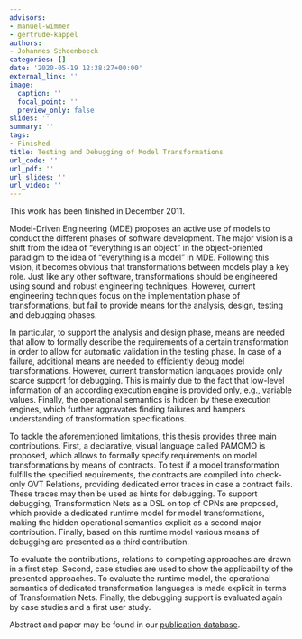 ```yaml
---
advisors:
- manuel-wimmer
- gertrude-kappel
authors:
- Johannes Schoenboeck
categories: []
date: '2020-05-19 12:38:27+00:00'
external_link: ''
image:
  caption: ''
  focal_point: ''
  preview_only: false
slides: ''
summary: ''
tags:
- Finished
title: Testing and Debugging of Model Transformations
url_code: ''
url_pdf: ''
url_slides: ''
url_video: ''
---
```


This work has been finished in December 2011.

Model-Driven Engineering (MDE) proposes an active use of models to conduct the different phases of software development. The major vision is a shift from the idea of “everything is an object” in the object-oriented paradigm to the idea of “everything is a model” in MDE. Following this vision, it becomes obvious that transformations between models play a key role. Just like any other software, transformations should be engineered using sound and robust engineering techniques. However, current engineering techniques focus on the implementation phase of transformations, but fail to provide means for the analysis, design, testing and debugging phases.

In particular, to support the analysis and design phase, means are needed that allow to formally describe the requirements of a certain transformation in order to allow for automatic validation in the testing phase. In case of a failure, additional means are needed to efficiently debug model transformations. However, current transformation languages provide only scarce support for debugging. This is mainly due to the fact that low-level information of an according execution engine is provided only, e.g., variable values. Finally, the operational semantics is hidden by these execution engines, which further aggravates finding failures and hampers understanding of transformation specifications.

To tackle the aforementioned limitations, this thesis provides three main contributions. First, a declarative, visual language called PAMOMO is proposed, which allows to formally specify requirements on model transformations by means of contracts. To test if a model transformation fulfills the specified requirements, the contracts are compiled into check-only QVT Relations, providing dedicated error traces in case a contract fails. These traces may then be used as hints for debugging. To support debugging, Transformation Nets as a DSL on top of CPNs are proposed, which provide a dedicated runtime model for model transformations, making the hidden operational semantics explicit as a second major contribution. Finally, based on this runtime model various means of debugging are presented as a third contribution.

To evaluate the contributions, relations to competing approaches are drawn in a first step. Second, case studies are used to show the applicability of the presented approaches. To evaluate the runtime model, the operational semantics of dedicated transformation languages is made explicit in terms of Transformation Nets. Finally, the debugging support is evaluated again by case studies and a first user study.

Abstract and paper may be found in our <a class="external" href="http://publik.tuwien.ac.at/showentry.php?ID=209018&amp;lang=2">publication database</a>.